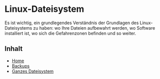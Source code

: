 # Linux-Dateisystem

Es ist wichtig, ein grundlegendes Verständnis der Grundlagen des Linux-Dateisystems zu haben: wo Ihre Dateien aufbewahrt werden, wo Software installiert ist, wo sich die Gefahrenzonen befinden und so weiter.

## Inhalt

- [Home](home.md)
- [Backups](backup.md)
- [Ganzes Dateisystem](ganzes-Dateisystem.md)